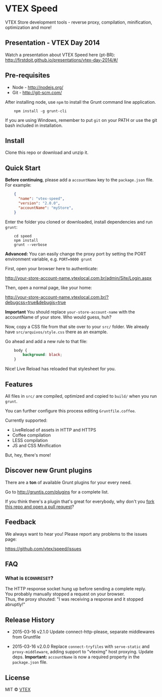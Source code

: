 # VTEX Speed

VTEX Store development tools - reverse proxy, compilation, minification, optimization and more!

## Presentation - VTEX Day 2014

Watch a presentation about VTEX Speed here (pt-BR): http://firstdoit.github.io/presentations/vtex-day-2014/#/

## Pre-requisites

* Node - http://nodejs.org/
* Git - http://git-scm.com/

After installing node, use `npm` to install the Grunt command line application.

```shell
    npm install -g grunt-cli
```
    
If you are using Windows, remember to put `git` on your PATH or use the git bash included in installation.

## Install

Clone this repo or download and unzip it.

## Quick Start

**Before continuing**, please add a `accountName` key to the `package.json` file. For example:

```json
    {
      "name": "vtex-speed",
      "version": "2.0.0",
      "accountName": "myStore",
    }
```

Enter the folder you cloned or downloaded, install dependencies and run `grunt`:

```shell
    cd speed
    npm install
    grunt --verbose
```

**Advanced:** You can easily change the proxy port by setting the PORT environment variable, e.g. `PORT=9000 grunt`

First, open your browser here to authenticate:  

http://your-store-account-name.vtexlocal.com.br/admin/Site/Login.aspx

Then, open a normal page, like your home:

http://your-store-account-name.vtexlocal.com.br/?debugcss=true&debugjs=true

**Important**  You should replace `your-store-account-name` with the accountName of your store. Who would guess, huh?

Now, copy a CSS file from that site over to your `src/` folder.
We already have `src/arquivos/style.css` there as an example.

Go ahead and add a new rule to that file:

```css
    body {
        background: black;
    }
```

Nice! Live Reload has reloaded that stylesheet for you.

## Features

All files in `src/` are compiled, optimized and copied to `build/` when you run `grunt`.

You can further configure this process editing `Gruntfile.coffee`.

Currently supported:

- LiveReload of assets in HTTP and HTTPS
- Coffee compilation
- LESS compilation
- JS and CSS Minification

But, hey, there's more!

## Discover new Grunt plugins

There are a **ton** of available Grunt plugins for your every need.

Go to http://gruntjs.com/plugins for a complete list.

If you think there's a plugin that's great for everybody, why don't you [fork this repo and open a pull request](https://github.com/vtex/speed/fork)?

## Feedback

We always want to hear you! Please report any problems to the issues page:

https://github.com/vtex/speed/issues

## FAQ

### What is `ECONNRESET`?

The HTTP response socket hung up before sending a complete reply.  
You probably manually stopped a request on your browser.  
Thus, the proxy shouted: "I was receiving a response and it stopped abruptly!"

## Release History

- 2015-03-16    v2.1.0      Update connect-http-please, separate middlewares from Gruntfile

- 2015-03-16    v2.0.0      Replace `connect-tryfiles` with `serve-static` and `proxy-middleware`, adding support to "vteximg" host proxying. Update deps. **Important:** `accountName` is now a required property in the `package.json` file.

## License

MIT © [VTEX](https://github.com/vtex)
